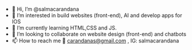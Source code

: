 - 👋 Hi, I’m @salmacarandana
- 👀 I’m interested in build websites (front-end), AI and develop apps for IOS
- 🌱 I’m currently learning HTML,CSS and JS. 
- 💞️ I’m looking to collaborate on website design (front-end) and chatbots
- 📫 How to reach me 📩 carandanas@gmail.com , IG: salmacarandana

<!---
salmacarandana/salmacarandana is a ✨ special ✨ repository because its `README.md` (this file) appears on your GitHub profile.
You can click the Preview link to take a look at your changes.
--->
